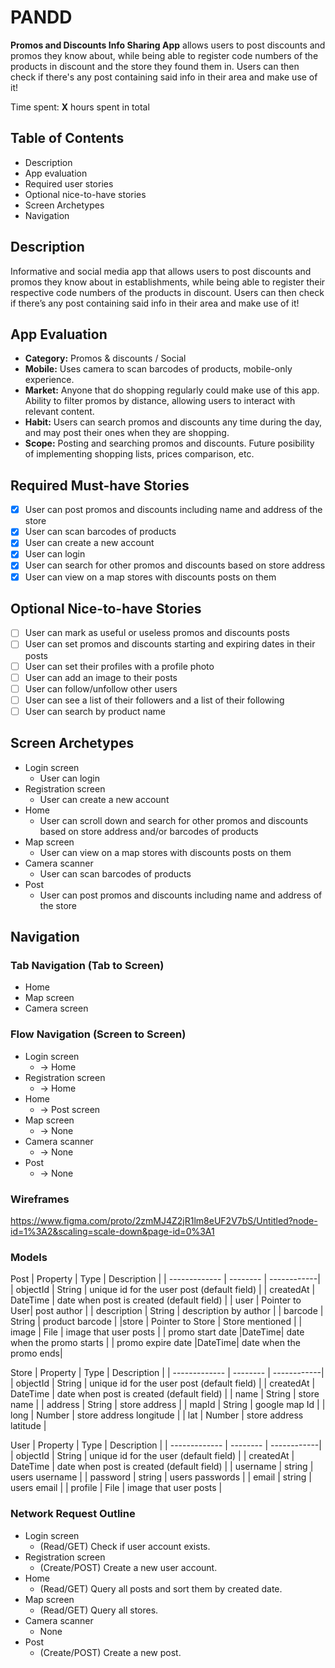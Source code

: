 # PANDD
**Promos and Discounts Info Sharing App** allows users to post discounts and promos they know about, while being able to register code numbers of the products in discount and the store they found them in. Users can then check if there's any post containing said info in their area and make use of it!

Time spent: **X** hours spent in total

## Table of Contents
* Description
* App evaluation
* Required user stories
* Optional nice-to-have stories
* Screen Archetypes
* Navigation

## Description
Informative and social media app that allows users to post discounts and promos they know about in establishments, while being able to register their respective code numbers of the products in discount. Users can then check if there’s any post containing said info in their area and make use of it!

## App Evaluation
* **Category:** Promos & discounts / Social
* **Mobile:** Uses camera to scan barcodes of products, mobile-only experience.
* **Market:** Anyone that do shopping regularly could make use of this app. Ability to filter promos by distance, allowing users to interact with relevant content.
* **Habit:** Users can search promos and discounts any time during the day, and may post their ones when they are shopping.
* **Scope:** Posting and searching promos and discounts. Future posibility of implementing shopping lists, prices comparison, etc.

## Required Must-have Stories

* [X] User can post promos and discounts including name and address of the store
* [X] User can scan barcodes of products
* [X] User can create a new account
* [X] User can login
* [X] User can search for other promos and discounts based on store address
* [X] User can view on a map stores with discounts posts on them

## Optional Nice-to-have Stories

* [ ] User can mark as useful or useless promos and discounts posts
* [ ] User can set promos and discounts starting and expiring dates in their posts
* [ ] User can set their profiles with a profile photo
* [ ] User can add an image to their posts
* [ ] User can follow/unfollow other users
* [ ] User can see a list of their followers and a list of their following
* [ ] User can search by product name

## Screen Archetypes

* Login screen
   * User can login
* Registration screen
   * User can create a new account
* Home
   * User can scroll down and search for other promos and discounts based on store address and/or barcodes of products
* Map screen
   * User can view on a map stores with discounts posts on them
* Camera scanner
   * User can scan barcodes of products
* Post
   * User can post promos and discounts including name and address of the store

## Navigation

### Tab Navigation (Tab to Screen)

* Home
* Map screen
* Camera screen

### Flow Navigation (Screen to Screen)

* Login screen
   * → Home
* Registration screen
   * → Home
* Home
   * → Post screen
* Map screen
   * → None
* Camera scanner
   * → None
* Post
   * → None

### Wireframes
https://www.figma.com/proto/2zmMJ4Z2jR1lm8eUF2V7bS/Untitled?node-id=1%3A2&scaling=scale-down&page-id=0%3A1

### Models
Post
 | Property      | Type     | Description |
   | ------------- | -------- | ------------|
   | objectId      | String   | unique id for the user post (default field) |
   | createdAt     | DateTime | date when post is created (default field) |
   | user        | Pointer to User| post author |
   | description       | String   | description by author |
   | barcode     | String | product barcode |
   |store   | Pointer to Store | Store mentioned | 
   | image         | File     | image that user posts |
   | promo start date |DateTime| date when the promo starts |
   | promo expire date |DateTime| date when the promo ends|
   
Store
| Property      | Type     | Description |
   | ------------- | -------- | ------------|
   | objectId      | String   | unique id for the user post (default field) |
   | createdAt     | DateTime | date when post is created (default field) |
   | name     | String | store name |
   | address   | String | store address |
   | mapId   | String | google map Id |
   | long   | Number | store address longitude |
   | lat   | Number | store address latitude |
   
   

User
 | Property      | Type     | Description |
   | ------------- | -------- | ------------|
   | objectId      | String   | unique id for the user (default field) |
   | createdAt     | DateTime | date when post is created (default field) |
   | username     | string | users username |
   | password     | string | users passwords |
   | email     | string | users email |
   | profile         | File     | image that user posts |
   
### Network Request Outline
* Login screen
   * (Read/GET) Check if user account exists.
* Registration screen
   * (Create/POST) Create a new user account.
* Home 
    * (Read/GET) Query all posts and sort them by created date.
* Map screen
    * (Read/GET) Query all stores.
* Camera scanner
    *  None
* Post
    * (Create/POST) Create a new post.
    
